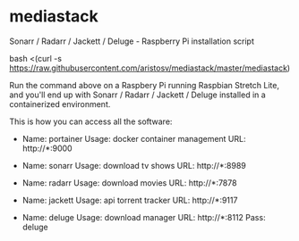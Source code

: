 # mediastack
Sonarr / Radarr / Jackett / Deluge - Raspberry Pi installation script

bash <(curl -s https://raw.githubusercontent.com/aristosv/mediastack/master/mediastack)

Run the command above on a Raspbery Pi running Raspbian Stretch Lite, and you'll end up with Sonarr / Radarr / Jackett / Deluge installed in a containerized environment.

This is how you can access all the software:

- Name: portainer
Usage: docker container management
URL: http://*:9000

- Name: sonarr
Usage: download tv shows
URL: http://*:8989

- Name: radarr
Usage: download movies
URL: http://*:7878

- Name: jackett
Usage: api torrent tracker
URL: http://*:9117

- Name: deluge
Usage: download manager
URL: http://*:8112
Pass: deluge
